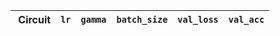 |  Circuit | `lr` | `gamma` | `batch_size` | `val_loss` | `val_acc` |
| -------- | ---- | ------- | ------------ | ---------- | --------- |

